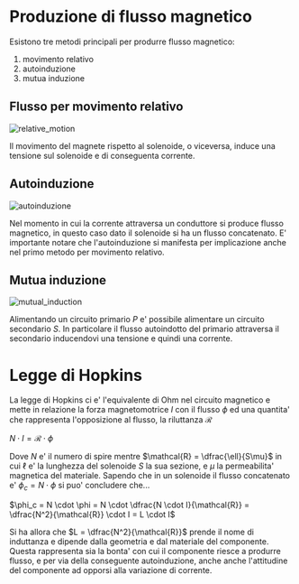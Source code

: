 # Produzione di flusso magnetico  

Esistono tre metodi principali per produrre flusso magnetico:

1. movimento relativo
2. autoinduzione
3. mutua induzione

## Flusso per movimento relativo  

![relative_motion](https://github.com/dennyb87/elettrotecnica-serale/assets/7195133/fe206b25-197d-4405-8875-5c23979bcc83)  

Il movimento del magnete rispetto al solenoide, o viceversa, induce una tensione sul solenoide e di conseguenta corrente.  

## Autoinduzione  

![autoinduzione](https://github.com/dennyb87/elettrotecnica-serale/assets/7195133/fbc28fbc-7996-40f7-95d0-7d8fb7c8afdd)  

Nel momento in cui la corrente attraversa un conduttore si produce flusso magnetico, in questo caso dato il solenoide si ha un flusso concatenato. E' importante notare che l'autoinduzione si manifesta per implicazione anche nel primo metodo per movimento relativo.  

## Mutua induzione  

![mutual_induction](https://github.com/dennyb87/elettrotecnica-serale/assets/7195133/c1b947ba-33f3-4c74-9ff1-cbfe8348f20c)  

Alimentando un circuito primario $P$ e' possibile alimentare un circuito secondario $S$. In particolare il flusso autoindotto del primario attraversa il secondario inducendovi una tensione e quindi una corrente.  

# Legge di Hopkins  

La legge di Hopkins ci e' l'equivalente di Ohm nel circuito magnetico e mette in relazione la forza magnetomotrice $I$ con il flusso $\phi$ ed una quantita' che rappresenta l'opposizione al flusso, la riluttanza $\mathcal{R}$  

$N \cdot I = \mathcal{R} \cdot \phi$  

Dove $N$ e' il numero di spire mentre $\mathcal{R} = \dfrac{\ell}{S\mu}$ in cui $\ell$ e' la lunghezza del solenoide $S$ la sua sezione, e $\mu$ la permeabilita' magnetica del materiale. Sapendo che in un solenoide il flusso concatenato e' $\phi_c = N \cdot \phi$ si puo' concludere che...  

$\phi_c = N \cdot \phi = N \cdot \dfrac{N \cdot I}{\mathcal{R}} = \dfrac{N^2}{\mathcal{R}} \cdot I = L \cdot I$  

Si ha allora che $L = \dfrac{N^2}{\mathcal{R}}$ prende il nome di induttanza e dipende dalla geometria e dal materiale del componente. Questa rappresenta sia la bonta' con cui il componente riesce a produrre flusso, e per via della conseguente autoinduzione, anche anche l'attitudine del componente ad opporsi alla variazione di corrente.  
